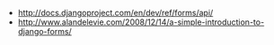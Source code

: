   * http://docs.djangoproject.com/en/dev/ref/forms/api/
  * http://www.alandelevie.com/2008/12/14/a-simple-introduction-to-django-forms/
